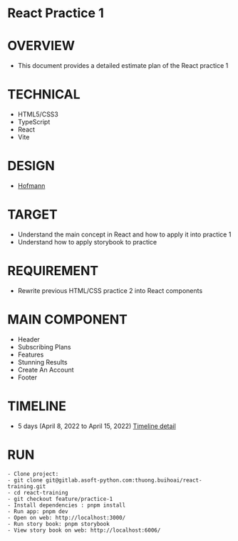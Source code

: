 # React Practice 1

# OVERVIEW
- This document provides a detailed estimate plan of the React practice 1

# TECHNICAL
- HTML5/CSS3
- TypeScript
- React
- Vite

# DESIGN
- [Hofmann](https://www.figma.com/file/D65OHCz4xqAK1Y4FF4TLmaS2/Hofmann-UI-Kit?node-id=0%3A1271)

# TARGET
- Understand the main concept in React and how to apply it into practice 1
- Understand how to apply storybook to practice

# REQUIREMENT
- Rewrite previous HTML/CSS practice 2 into React components

# MAIN COMPONENT
- Header
- Subscribing Plans
- Features
- Stunning Results
- Create An Account
- Footer

# TIMELINE
- 5 days (April 8, 2022 to April 15, 2022) [Timeline detail](https://docs.google.com/document/d/1Oun2NmbLmSy_RPyti66AoptRpn7cEIj3r5_Slfdp-jU/edit#heading=h.ltat8yhkv0xp)

# RUN
```
- Clone project: 
- git clone git@gitlab.asoft-python.com:thuong.buihoai/react-training.git
- cd react-training
- git checkout feature/practice-1
- Install dependencies : pnpm install
- Run app: pnpm dev
- Open on web: http://localhost:3000/
- Run story book: pnpm storybook
- View story book on web: http://localhost:6006/
```